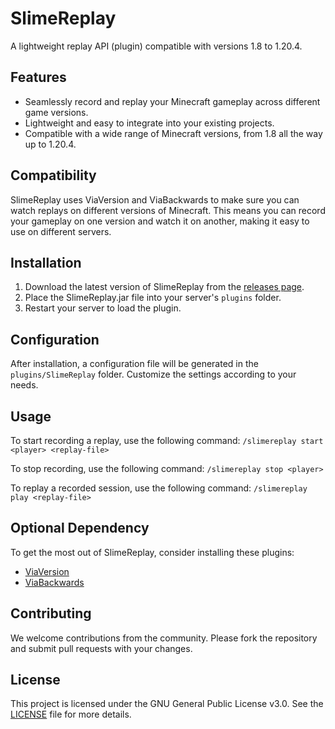 # SlimeReplay
A lightweight replay API (plugin) compatible with versions 1.8 to 1.20.4.

## Features
- Seamlessly record and replay your Minecraft gameplay across different game versions.
- Lightweight and easy to integrate into your existing projects.
- Compatible with a wide range of Minecraft versions, from 1.8 all the way up to 1.20.4.

## Compatibility
SlimeReplay uses ViaVersion and ViaBackwards to make sure you can watch replays on different versions of Minecraft. This means you can record your gameplay on one version and watch it on another, making it easy to use on different servers.

## Installation
1. Download the latest version of SlimeReplay from the [releases page](#TODO:).
2. Place the SlimeReplay.jar file into your server's `plugins` folder.
3. Restart your server to load the plugin.

## Configuration
After installation, a configuration file will be generated in the `plugins/SlimeReplay` folder. Customize the settings according to your needs.

## Usage
To start recording a replay, use the following command:
``/slimereplay start <player> <replay-file>``

To stop recording, use the following command:
``/slimereplay stop <player>``

To replay a recorded session, use the following command:
``/slimereplay play <replay-file>``

## Optional Dependency
To get the most out of SlimeReplay, consider installing these plugins:

- [ViaVersion](https://www.spigotmc.org/resources/viaversion.19254/)
- [ViaBackwards](https://www.spigotmc.org/resources/viabackwards.27448/)

## Contributing
We welcome contributions from the community. Please fork the repository and submit pull requests with your changes.

## License
This project is licensed under the GNU General Public License v3.0. See the [LICENSE](LICENSE) file for more details.